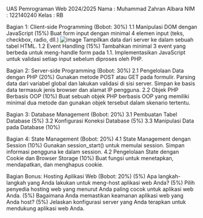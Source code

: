 UAS Pemrograman Web 2024/2025
Nama : Muhammad Zahran Albara
NIM : 122140240
Kelas : RB

Bagian 1: Client-side Programming (Bobot: 30%)
  1.1 Manipulasi DOM dengan JavaScript (15%)
    Buat form input dengan minimal 4 elemen input (teks, checkbox, radio, dll.)
    ![image](https://github.com/user-attachments/assets/6f3d19a3-38dd-431b-8eca-3c332d041f01)
    Tampilkan data dari server ke dalam sebuah tabel HTML.
  1.2 Event Handling (15%)
    Tambahkan minimal 3 event yang berbeda untuk meng-handle form pada 1.1.
    Implementasikan JavaScript untuk validasi setiap input sebelum diproses oleh PHP.

Bagian 2: Server-side Programming (Bobot: 30%)
  2.1 Pengelolaan Data dengan PHP (20%)
    Gunakan metode POST atau GET pada formulir.
    Parsing data dari variabel global dan lakukan validasi di sisi server.
    Simpan ke basis data termasuk jenis browser dan alamat IP pengguna.
  2.2 Objek PHP Berbasis OOP (10%)
    Buat sebuah objek PHP berbasis OOP yang memiliki minimal dua metode dan gunakan objek tersebut dalam skenario tertentu.

  Bagian 3: Database Management (Bobot: 20%)
    3.1 Pembuatan Tabel Database (5%)
    3.2 Konfigurasi Koneksi Database (5%)
    3.3 Manipulasi Data pada Database (10%)

  Bagian 4: State Management (Bobot: 20%)
    4.1 State Management dengan Session (10%)
      Gunakan session_start() untuk memulai session.
      Simpan informasi pengguna ke dalam session.
    4.2 Pengelolaan State dengan Cookie dan Browser Storage (10%)
      Buat fungsi untuk menetapkan, mendapatkan, dan menghapus cookie.

  Bagian Bonus: Hosting Aplikasi Web (Bobot: 20%)
(5%) Apa langkah-langkah yang Anda lakukan untuk meng-host aplikasi web Anda?
(5%) Pilih penyedia hosting web yang menurut Anda paling cocok untuk aplikasi web Anda.
(5%) Bagaimana Anda memastikan keamanan aplikasi web yang Anda host?
(5%) Jelaskan konfigurasi server yang Anda terapkan untuk mendukung aplikasi web Anda.
    
